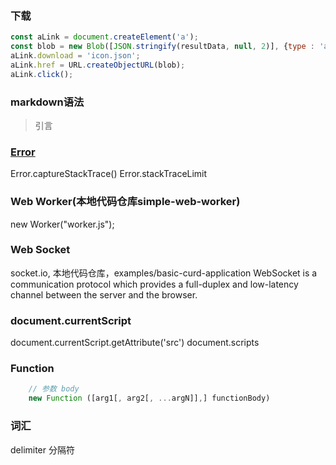 ### 下载
```javascript
const aLink = document.createElement('a');
const blob = new Blob([JSON.stringify(resultData, null, 2)], {type : 'application/json'});
aLink.download = 'icon.json';
aLink.href = URL.createObjectURL(blob);
aLink.click();
```

### markdown语法
> 引言

### [Error](https://developer.mozilla.org/en-US/docs/Web/JavaScript/Reference/Global_Objects/Error)
Error.captureStackTrace()
Error.stackTraceLimit

### Web Worker(本地代码仓库simple-web-worker)
new Worker("worker.js");

### Web Socket
socket.io, 本地代码仓库，examples/basic-curd-application
WebSocket is a communication protocol which provides a full-duplex and low-latency channel between the server and the browser.

### document.currentScript
document.currentScript.getAttribute('src')
document.scripts

### Function
```javascript
    // 参数 body
    new Function ([arg1[, arg2[, ...argN]],] functionBody)
```

### 词汇
delimiter 分隔符